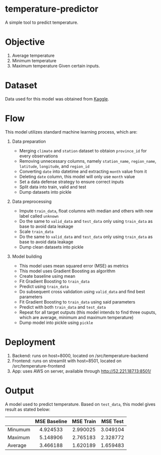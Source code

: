 # temperature-predictor
A simple tool to predict temperature.

# Objective
1. Average temperature
2. Minimum temperature
3. Maximum temperature
Given certain inputs.

# Dataset
Data used for this model was obtained from [Kaggle](https://www.kaggle.com/datasets/greegtitan/indonesia-climate).

# Flow
This model utilizes standard machine learning process, which are:
1. Data preparation
   - Merging `climate` and `station` dataset to obtaion `province_id` for every observations
   - Removing unnecessary columns, namely `station_name`, `region_name`, `latitude`, `longitude`, and `region_id`
   - Converting `date` into datetime and extracting `month` value from it
   - Deleting `date` column, this model will only use `month` value
   - Set a data defense strategy to ensure correct inputs
   - Split data into train, valid and test
   - Dump datasets into pickle
     
2. Data preprocessing
   - Impute `train_data`, float columns with median and others with new label called `unknown`
   - Do the same to `valid_data` and `test_data` only using `train_data` as base to avoid data leakage
   - Scale `train_data`
   - Do the same to `valid_data` and `test_data` only using `train_data` as base to avoid data leakage
   - Dump clean datasets into pickle
  
3. Model building
   - This model uses mean squared error (MSE) as metrics
   - This model uses Gradient Boosting as algorithm
   - Create baseline using mean
   - Fit Gradient Boosting to `train_data`
   - Predict using `train_data`
   - Do subsequent cross validation using `valid_data` and find best parameters
   - Fit Gradient Boosting to `train_data` using said parameters
   - Predict with both `train_data` and `test_data`
   - Repeat for all target outputs (this model intends to find three ouputs, which are average, minimum and maximum temperature)
   - Dump model into pickle using `pickle`

# Deployment
1. Backend: runs on host=8000, located on /src/temperature-backend
2. Frontend: runs on streamlit with host=8501, located on /src/temperature-frontend
3. App: uses AWS on server, available through http://52.221.187.13:8501/

# Output
A model used to predict temperature. Based on `test_data`, this model gives result as stated below:

|         | MSE Baseline | MSE Train | MSE Test |
| --------|:------------:| :--------:| :-------:|
| Minumum | 4.924533     | 2.990025  | 3.049104 |
| Maximum | 5.148906     | 2.765183  | 2.328772 |
| Average | 3.466188     | 1.620189  | 1.659483 |
